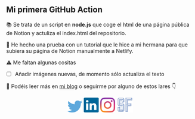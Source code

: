 ## Mi primera GitHub Action

📚 Se trata de un script en **node.js** que coge el html de una página pública de Notion y actuliza el index.html del repositorio. 

🧪 He hecho una prueba con un tutorial que le hice a mi hermana para que subiera su página de Notion manualmente a Netlify.

⚠️ Me faltan algunas cositas 

- [ ]  Añadir imágenes nuevas, de momento sólo actualiza el texto

👀 Podéis leer más en [mi blog](https://dianait.vercel.app/Mi-primera-GitHub-Action) o seguirme por alguno de estos lares 👇
<p align="center"><a href="https://twitter.com/dianait_"><img src="https://github.com/DianaIT/DianaIT/blob/master/img/social/twitter.svg" alt="dianait_" width="40"/></a>
<a href="https://www.linkedin.com/in/dianahernandezsoler/"><img src="https://github.com/DianaIT/DianaIT/blob/master/img/social/linkedin.svg" alt="dianahernandezsoler" width="40"/></a>
<a href="https://www.instagram.com/dianait_"><img src="https://github.com/DianaIT/DianaIT/blob/master/img/social/instagram.svg" alt="dianait" width="40"/></a>
<a href="https://dianait.vercel.app"><img src="https://github.com/DianaIT/DianaIT/blob/master/img/social/SFlogo.PNG" alt="series & Front" width="44"/></a>
</p>


